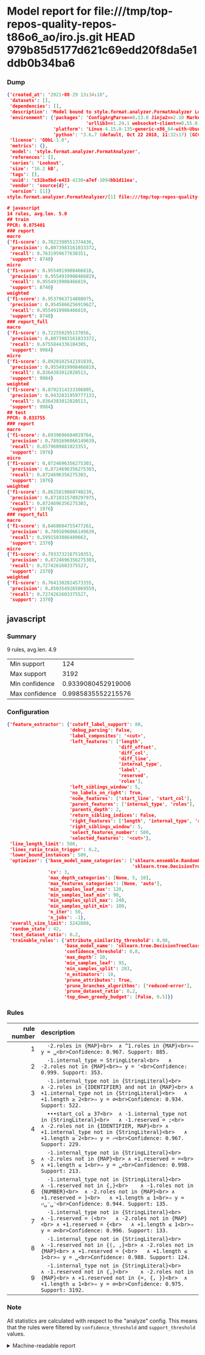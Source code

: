 # Model report for file:///tmp/top-repos-quality-repos-t86o6_ao/iro.js.git HEAD 979b85d5177d621c69edd20f8da5e1ddb0b34ba6

### Dump

```json
{'created_at': '2021-08-29 13:34:10',
 'datasets': [],
 'dependencies': [],
 'description': 'Model bound to style.format.analyzer.FormatAnalyzer Lookout analyzer.',
 'environment': {'packages': 'ConfigArgParse==0.13.0 Jinja2==2.10 MarkupSafe==1.1.1 PyStemmer==1.3.0 PyYAML==5.1 Pympler==0.5 SQLAlchemy==1.2.10 SQLAlchemy-Utils==0.33.3 asdf==2.3.2 bblfsh==2.12.7 boto==2.49.0 boto3==1.9.130 botocore==1.12.130 cachetools==2.0.1 certifi==2019.3.9 chardet==3.0.4 clint==0.5.1 docker==3.7.0 docker-pycreds==0.4.0 dulwich==0.19.11 grpcio==1.19.0 grpcio-tools==1.19.0 humanfriendly==4.16.1 humanize==0.5.1 idna==2.8 jmespath==0.9.4 jsonschema==2.6.0 lookout-sdk==0.4.1 lookout-sdk-ml==0.19.0 lookout-style==0.2.0 lz4==2.1.6 modelforge==0.12.1 numpy==1.16.2 packaging==19.0 pandas==0.22.0 pip==19.0.3 protobuf==3.7.0 psycopg2-binary==2.7.5 pygtrie==2.3 pyparsing==2.3.1 python-dateutil==2.8.0 python-igraph==0.7.1.post6 pytz==2019.1 requests==2.21.0 requirements-parser==0.2.0 scikit-learn==0.20.1 scikit-optimize==0.5.2 scipy==1.2.1 semantic-version==2.6.0 setuptools==40.8.0 six==1.12.0 smart-open==1.8.1 sourced-ml==0.8.2 spdx==2.5.0 stringcase==1.2.0 tabulate==0.8.2 tqdm==4.31.1 '
                             'urllib3==1.24.1 websocket-client==0.55.0 xxhash==1.3.0',
                 'platform': 'Linux-4.15.0-135-generic-x86_64-with-Ubuntu-18.04-bionic',
                 'python': '3.6.7 (default, Oct 22 2018, 11:32:17) [GCC 8.2.0]'},
 'license': 'ODbL-1.0',
 'metrics': {},
 'model': 'style.format.analyzer.FormatAnalyzer',
 'references': [],
 'series': 'Lookout',
 'size': '16.2 kB',
 'tags': [],
 'uuid': 'c31ba8bd-e433-4230-a7ef-1094bb1d11ea',
 'vendor': 'source{d}',
 'version': [1]}
style.format.analyzer.FormatAnalyzer/[1] file:///tmp/top-repos-quality-repos-t86o6_ao/iro.js.git 979b85d5177d621c69edd20f8da5e1ddb0b34ba6

# javascript
14 rules, avg.len. 5.0
## train
PPCR: 0.875401
### report
macro
{'f1-score': 0.7822390551374436,
 'precision': 0.8073983161033372,
 'recall': 0.7631959677638351,
 'support': 8740}
micro
{'f1-score': 0.9554919908466818,
 'precision': 0.9554919908466819,
 'recall': 0.9554919908466819,
 'support': 8740}
weighted
{'f1-score': 0.9537963714888075,
 'precision': 0.9545866256919627,
 'recall': 0.9554919908466819,
 'support': 8740}
### report_full
macro
{'f1-score': 0.722550295137056,
 'precision': 0.8073983161033372,
 'recall': 0.6755844336104305,
 'support': 9984}
micro
{'f1-score': 0.8920102542191839,
 'precision': 0.9554919908466819,
 'recall': 0.8364383012820513,
 'support': 9984}
weighted
{'f1-score': 0.8792314333386805,
 'precision': 0.9432831959777133,
 'recall': 0.8364383012820513,
 'support': 9984}
## test
PPCR: 0.833755
### report
macro
{'f1-score': 0.6939696604019764,
 'precision': 0.7891696066149639,
 'recall': 0.6579609881023353,
 'support': 1976}
micro
{'f1-score': 0.8724696356275303,
 'precision': 0.8724696356275303,
 'recall': 0.8724696356275303,
 'support': 1976}
weighted
{'f1-score': 0.8625819860740239,
 'precision': 0.8710315789297975,
 'recall': 0.8724696356275303,
 'support': 1976}
### report_full
macro
{'f1-score': 0.6468604755477261,
 'precision': 0.7891696066149639,
 'recall': 0.5991503886489663,
 'support': 2370}
micro
{'f1-score': 0.7933732167510353,
 'precision': 0.8724696356275303,
 'recall': 0.7274261603375527,
 'support': 2370}
weighted
{'f1-score': 0.7641302824573355,
 'precision': 0.8503549265869559,
 'recall': 0.7274261603375527,
 'support': 2370}
```

## javascript
### Summary
9 rules, avg.len. 4.9

| | |
|-|-|
|Min support|124|
|Max support|3192|
|Min confidence|0.9339080452919006|
|Max confidence|0.9985835552215576|

### Configuration

```json
{'feature_extractor': {'cutoff_label_support': 80,
                       'debug_parsing': False,
                       'label_composites': '<cut>',
                       'left_features': ['length',
                                         'diff_offset',
                                         'diff_col',
                                         'diff_line',
                                         'internal_type',
                                         'label',
                                         'reserved',
                                         'roles'],
                       'left_siblings_window': 5,
                       'no_labels_on_right': True,
                       'node_features': ['start_line', 'start_col'],
                       'parent_features': ['internal_type', 'roles'],
                       'parents_depth': 2,
                       'return_sibling_indices': False,
                       'right_features': ['length', 'internal_type', 'reserved', 'roles'],
                       'right_siblings_window': 5,
                       'select_features_number': 500,
                       'selected_features': '<cut>'},
 'line_length_limit': 500,
 'lines_ratio_train_trigger': 0.2,
 'lower_bound_instances': 500,
 'optimizer': {'base_model_name_categories': ['sklearn.ensemble.RandomForestClassifier',
                                              'sklearn.tree.DecisionTreeClassifier'],
               'cv': 3,
               'max_depth_categories': [None, 5, 10],
               'max_features_categories': [None, 'auto'],
               'min_samples_leaf_max': 120,
               'min_samples_leaf_min': 90,
               'min_samples_split_max': 240,
               'min_samples_split_min': 180,
               'n_iter': 50,
               'n_jobs': -1},
 'overall_size_limit': 5242880,
 'random_state': 42,
 'test_dataset_ratio': 0.2,
 'trainable_rules': {'attribute_similarity_threshold': 0.98,
                     'base_model_name': 'sklearn.tree.DecisionTreeClassifier',
                     'confidence_threshold': 0.8,
                     'max_depth': 10,
                     'min_samples_leaf': 95,
                     'min_samples_split': 203,
                     'n_estimators': 10,
                     'prune_attributes': True,
                     'prune_branches_algorithms': ['reduced-error'],
                     'prune_dataset_ratio': 0.2,
                     'top_down_greedy_budget': [False, 0.5]}}
```

### Rules

| rule number | description |
|----:|:-----|
| 1 | `  -2.roles in {MAP}<br>	∧ ^1.roles in {MAP}<br>⇒ y = ␣<br>Confidence: 0.967. Support: 885.` |
| 2 | `  -1.internal_type = StringLiteral<br>	∧ -2.roles not in {MAP}<br>⇒ y = '<br>Confidence: 0.999. Support: 353.` |
| 3 | `  -1.internal_type not in {StringLiteral}<br>	∧ -2.roles in {IDENTIFIER} and not in {MAP}<br>	∧ +1.internal_type not in {StringLiteral}<br>	∧ +1.length ≥ 2<br>⇒ y = ∅<br>Confidence: 0.934. Support: 522.` |
| 4 | `  •••start_col ≥ 37<br>	∧ -1.internal_type not in {StringLiteral}<br>	∧ -1.reserved = ;<br>	∧ -2.roles not in {IDENTIFIER, MAP}<br>	∧ +1.internal_type not in {StringLiteral}<br>	∧ +1.length ≥ 2<br>⇒ y = ⏎<br>Confidence: 0.967. Support: 229.` |
| 5 | `  -1.internal_type not in {StringLiteral}<br>	∧ -2.roles not in {MAP}<br>	∧ +1.reserved = =<br>	∧ +1.length ≤ 1<br>⇒ y = ␣<br>Confidence: 0.998. Support: 213.` |
| 6 | `  -1.internal_type not in {StringLiteral}<br>	∧ -1.reserved not in {,}<br>	∧ -1.roles not in {NUMBER}<br>	∧ -2.roles not in {MAP}<br>	∧ +1.reserved = }<br>	∧ +1.length ≤ 1<br>⇒ y = ⏎␣⁻␣⁻<br>Confidence: 0.944. Support: 135.` |
| 7 | `  -1.internal_type not in {StringLiteral}<br>	∧ -1.reserved = (<br>	∧ -2.roles not in {MAP}<br>	∧ +1.reserved = {<br>	∧ +1.length ≤ 1<br>⇒ y = ∅<br>Confidence: 0.996. Support: 133.` |
| 8 | `  -1.internal_type not in {StringLiteral}<br>	∧ -1.reserved not in {(, ,}<br>	∧ -2.roles not in {MAP}<br>	∧ +1.reserved = {<br>	∧ +1.length ≤ 1<br>⇒ y = ␣<br>Confidence: 0.988. Support: 124.` |
| 9 | `  -1.internal_type not in {StringLiteral}<br>	∧ -1.reserved not in {,}<br>	∧ -2.roles not in {MAP}<br>	∧ +1.reserved not in {=, {, }}<br>	∧ +1.length ≤ 1<br>⇒ y = ∅<br>Confidence: 0.975. Support: 3192.` |

### Note
All statistics are calculated with respect to the "analyze" config. This means that the rules were filtered by
`confidence_threshold` and `support_threshold` values.

<details>
    <summary>Machine-readable report</summary>
```json
{"javascript": {"avg_rule_len": 4.888888888888889, "max_conf": 0.9985835552215576, "max_support": 3192, "min_conf": 0.9339080452919006, "min_support": 124, "num_rules": 9}}
```
</details>

